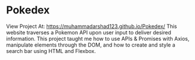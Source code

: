 # Pokedex
View Project At: https://muhammadarshad123.github.io/Pokedex/
This website traverses a Pokemon API upon user input to deliver desired information. This project taught me how to use APIs & Promises with Axios, manipulate elements through the DOM, and how to create and style a search bar using HTML and Flexbox.
